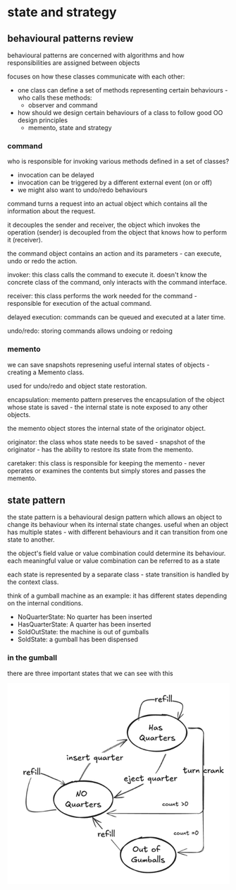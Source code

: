 # state and strategy

## behavioural patterns review

behavioural patterns are concerned with algorithms and how responsibilities are assigned between objects

focuses on how these classes communicate with each other:

- one class can define a set of methods representing certain behaviours - who calls these methods:
  - observer and command
- how should we design certain behaviours of a class to follow good OO design principles
  - memento, state and strategy

### command

who is responsible for invoking various methods defined in a set of classes?

- invocation can be delayed
- invocation can be triggered by a different external event (on or off)
- we might also want to undo/redo behaviours

command turns a request into an actual object which contains all the information about the request.

it decouples the sender and receiver, the object which invokes the operation (sender) is decoupled from the object that knows how to perform it (receiver).

the command object contains an action and its parameters - can execute, undo or redo the action.

invoker: this class calls the command to execute it. doesn't know the concrete class of the command, only interacts with the command interface.

receiver: this class performs the work needed for the command - responsible for execution of the actual command.

delayed execution: commands can be queued and executed at a later time.

undo/redo: storing commands allows undoing or redoing

### memento

we can save snapshots represening useful internal states of objects - creating a Memento class.

used for undo/redo and object state restoration.

encapsulation: memento pattern preserves the encapsulation of the object whose state is saved - the internal state is note exposed to any other objects.

the memento object stores the internal state of the originator object.

originator: the class whos state needs to be saved - snapshot of the originator - has the ability to restore its state from the memento.

caretaker: this class is responsible for keeping the memento - never operates or examines the contents but simply stores and passes the memento.

## state pattern

the state pattern is a behavioural design pattern which allows an object to change its behaviour when its internal state changes. useful when an object has multiple states - with different behaviours and it can transition from one state to another.

the object's field value or value combination could determine its behaviour. each meaningful value or value combination can be referred to as a state

each state is represented by a separate class - state transition is handled by the context class.

think of a gumball machine as an example: it has different states depending on the internal conditions.

- NoQuarterState: No quarter has been inserted
- HasQuarterState: A quarter has been inserted
- SoldOutState: the machine is out of gumballs
- SoldState: a gumball has been dispensed

### in the gumball

there are three important states that we can see with this

<p align="center">
    <img src="https://github.com/infernocadet/soft2201/blob/main/mdgraphics/gst.png" width="auto" height="auto">
</p>
